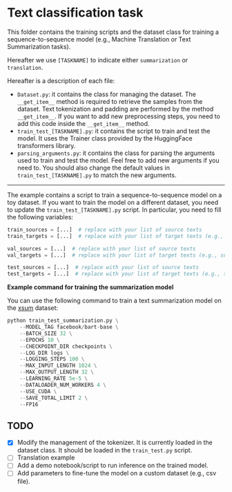 # Text classification task

This folder contains the training scripts and the dataset class for training a sequence-to-sequence model (e.g., Machine Translation or Text Summarization tasks).

Hereafter we use `[TASKNAME]` to indicate either `summarization` or `translation`.

Hereafter is a description of each file:

- `Dataset.py`: it contains the class for managing the dataset. The `__get_item__` method is required to retrieve the samples from the dataset. Text tokenization and padding are performed by the method `__get_item__`. If you want to add new preprocessing steps, you need to add this code inside the `__get_item__` method.
- `train_test_[TASKNAME].py`: it contains the script to train and test the model. It uses the Trainer class provided by the HuggingFace transformers library.
- `parsing_arguments.py`: it contains the class for parsing the arguments used to train and test the model. Feel free to add new arguments if you need to. You should also change the default values in `train_test_[TASKNAME].py` to match the new arguments. 

---

The example contains a script to train a sequence-to-sequence model on a toy dataset. If you want to train the model on a different dataset, you need to update the `train_test_[TASKNAME].py` script. In particular, you need to fill the following variables:

```python
train_sources = [...]  # replace with your list of source texts
train_targets = [...]  # replace with your list of target texts (e.g., summary or translation)

val_sources = [...]  # replace with your list of source texts
val_targets = [...]  # replace with your list of target texts (e.g., summary or translation)

test_sources = [...]  # replace with your list of source texts
test_targets = [...]  # replace with your list of target texts (e.g., summary or translation)
```

**Example command for training the summarization model**

You can use the following command to train a text summarization model on the [xsum](https://huggingface.co/datasets/xsum) dataset:

```python
python train_test_summarization.py \
    --MODEL_TAG facebook/bart-base \
    --BATCH_SIZE 32 \
    --EPOCHS 10 \
    --CHECKPOINT_DIR checkpoints \
    --LOG_DIR logs \
    --LOGGING_STEPS 100 \
    --MAX_INPUT_LENGTH 1024 \
    --MAX_OUTPUT_LENGTH 32 \
    --LEARNING_RATE 5e-5 \
    --DATALOADER_NUM_WORKERS 4 \
    --USE_CUDA \
    --SAVE_TOTAL_LIMIT 2 \
    --FP16 
```


## TODO

- [x] Modify the management of the tokenizer. It is currently loaded in the dataset class. It should be loaded in the `train_test.py` script.
- [ ] Translation example
- [ ] Add a demo notebook/script to run inference on the trained model.
- [ ] Add parameters to fine-tune the model on a custom dataset (e.g., csv file).